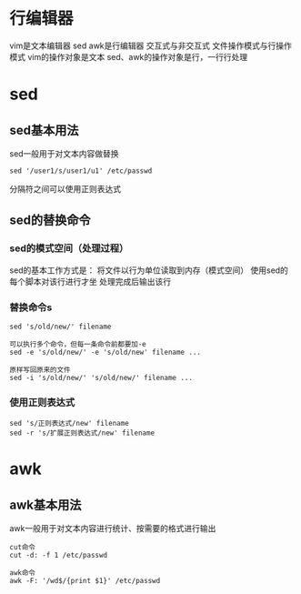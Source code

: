 # 行编辑器
vim是文本编辑器
sed awk是行编辑器
交互式与非交互式
文件操作模式与行操作模式
vim的操作对象是文本
sed、awk的操作对象是行，一行行处理
# sed
## sed基本用法
sed一般用于对文本内容做替换
```shell
sed '/user1/s/user1/u1' /etc/passwd
```
分隔符之间可以使用正则表达式
## sed的替换命令
### sed的模式空间（处理过程）
sed的基本工作方式是：
将文件以行为单位读取到内存（模式空间）
使用sed的每个脚本对该行进行才坐
处理完成后输出该行
### 替换命令s
```shell
sed 's/old/new/' filename

可以执行多个命令，但每一条命令前都要加-e
sed -e 's/old/new/' -e 's/old/new' filename ...

原样写回原来的文件
sed -i 's/old/new/' 's/old/new/' filename ...
```
### 使用正则表达式
```
sed 's/正则表达式/new' filename
sed -r 's/扩展正则表达式/new' filename
```
# awk
## awk基本用法
awk一般用于对文本内容进行统计、按需要的格式进行输出
```
cut命令
cut -d: -f 1 /etc/passwd

awk命令
awk -F: '/wd$/{print $1}' /etc/passwd
```